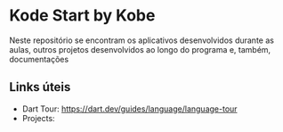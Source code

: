 # Kode Start by Kobe

Neste repositório se encontram os aplicativos desenvolvidos durante as aulas, outros projetos desenvolvidos ao longo do programa e, também, documentações

## Links úteis
- Dart Tour: https://dart.dev/guides/language/language-tour
- Projects: 